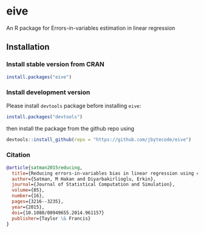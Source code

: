 # eive
An R package for Errors-in-variables estimation in linear regression

## Installation

### Install stable version from CRAN

```R
install.packages("eive")
```


### Install development version 

Please install ```devtools``` package before installing ```eive```:

```R
install.packages("devtools")
```

then install the package from the github repo using

```R
devtools::install_github(repo = "https://github.com/jbytecode/eive") 
```

### Citation 
```bibtex
@article{satman2015reducing,
  title={Reducing errors-in-variables bias in linear regression using compact genetic algorithms},
  author={Satman, M Hakan and Diyarbakirlioglu, Erkin},
  journal={Journal of Statistical Computation and Simulation},
  volume={85},
  number={16},
  pages={3216--3235},
  year={2015},
  doi={10.1080/00949655.2014.961157}
  publisher={Taylor \& Francis}
}
```
